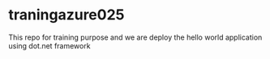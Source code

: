 # traningazure025
This repo for training purpose and we are deploy the hello world application using dot.net framework
